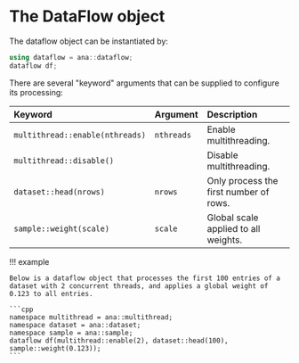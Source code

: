 # The DataFlow object

The dataflow object can be instantiated by:

```cpp
using dataflow = ana::dataflow;
dataflow df;
```
There are several "keyword" arguments that can be supplied to configure its processing:

| Keyword | Argument | Description |
| :--- | :--- | :--- |
| `multithread::enable(nthreads)` | `nthreads` | Enable multithreading. |
| `multithread::disable()` | | Disable multithreading. |
| `dataset::head(nrows)` | `nrows` | Only process the first number of rows. |
| `sample::weight(scale)` | `scale` | Global scale applied to all weights. |

!!! example

    Below is a dataflow object that processes the first 100 entries of a dataset with 2 concurrent threads, and applies a global weight of 0.123 to all entries.

    ```cpp
    namespace multithread = ana::multithread;
    namespace dataset = ana::dataset;
    namespace sample = ana::sample;
    dataflow df(multithread::enable(2), dataset::head(100), sample::weight(0.123));
    ```